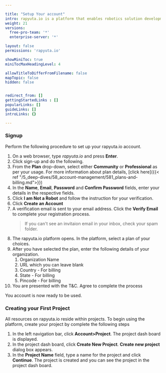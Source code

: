 ```yaml
---

title: "Setup Your account"
intro: rapyuta.io is a platform that enables robotics solution development by providing the necessary software infrastructure and facilitating the interaction between multiple stakeholders who contribute to the solution development.
weight: 21
versions:
  free-pro-team: '*'
  enterprise-server: '*'

layout: false
permissions: 'rapyuta.io'

showMiniToc: true
miniTocMaxHeadingLevel: 4

allowTitleToDifferFromFilename: false
mapTopic: false
hidden: false


redirect_from: []
gettingStartedLinks : []
popularLinks: []
guideLinks: []
introLinks: {}

---
```



### Signup

Perform the following procedure to set up your rapyuta.io account.

1. On a web browser, type *rapyuta.io* and press **Enter**.
2. Click sign-up and do the following.
  1. From the **Plan** drop-down, select either **Community** or **Professional** as per your usage. For more information about plan details, [click here]({{< ref "/5_deep-dives/58_account-management/581_plans-and-billing.md">}})
  2. In the **Name**, **Email**, **Password** and **Confirm Password** fields, enter your details in the respective fields.
3. Click **I am Not a Robot** and follow the instruction for your verification.
4. Click **Create an Account**
5. A verification email is sent to your email address. Click the **Verify Email**  to complete your registration process.
   > If you can't see an invitaion email in your inbox, check your spam folder. 
6. The rapyuta.io platform opens. In the platform,  select a plan of your choices. 
7. After you have selected the plan, enter the following details of your organization. 
   1. Organization Name
   2. URL which you can leave blank
   3. Country - For billing 
   4. State - For billing
   5. Pincode - For billing
8. You are presented with the T&C. Agree to complete the process

You account is now ready to be used.


### Creating your First Project

All resources on rapyuta.io reside within projects. 
To begin using the platform, create your project by complete the following steps


1. In the left navigation bar, click **Account>Project**. The project dash board is displayed.
2. In the project dash board, click **Create New Project**. **Create new project** dialog box appears.
3. In the **Project Name** field, type a name for the project and click **Continue**.
  The project is created and you can see the project in the project dash board.

